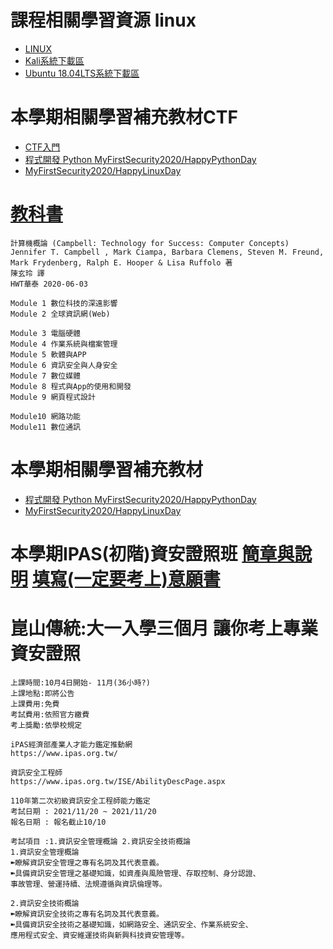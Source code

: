# 課程相關學習資源 linux
- [LINUX](https://github.com/MyDearGreatTeacher/2021_2_courses/tree/main/linux)
- [Kali系統下載區](https://drive.google.com/file/d/1awLNHsJKgga2W0XFycnBmPEgzx4221Wi/view?usp=sharing)
- [Ubuntu 18.04LTS系統下載區](https://drive.google.com/file/d/1QPy_Ztk5Gl1ZkHRRCCytEJRem0KjItOw/view?usp=sharing)

# 本學期相關學習補充教材CTF
- [CTF入門](https://github.com/MyFirstSecurity2020/MyFirstSecurity)
- [程式開發 Python MyFirstSecurity2020/HappyPythonDay](https://github.com/MyFirstSecurity2020/HappyPythonDay)
- [MyFirstSecurity2020/HappyLinuxDay](https://github.com/MyFirstSecurity2020/HappyLinuxDay)


# [教科書](https://www.tenlong.com.tw/products/9789579282666)
```
計算機概論 (Campbell: Technology for Success: Computer Concepts)
Jennifer T. Campbell , Mark Ciampa, Barbara Clemens, Steven M. Freund, Mark Frydenberg, Ralph E. Hooper & Lisa Ruffolo 著 
陳玄玲 譯
HWT華泰 2020-06-03
```
```
Module 1 數位科技的深遠影響
Module 2 全球資訊網(Web)

Module 3 電腦硬體
Module 4 作業系統與檔案管理
Module 5 軟體與APP
Module 6 資訊安全與人身安全
Module 7 數位媒體
Module 8 程式與App的使用和開發
Module 9 網頁程式設計

Module10 網路功能
Module11 數位通訊
```
# 本學期相關學習補充教材
- [程式開發 Python MyFirstSecurity2020/HappyPythonDay](https://github.com/MyFirstSecurity2020/HappyPythonDay)
- [MyFirstSecurity2020/HappyLinuxDay](https://github.com/MyFirstSecurity2020/HappyLinuxDay)

# 本學期IPAS(初階)資安證照班 [簡章與說明](https://www.ipas.org.tw/ISE/AbilityBriefingList.aspx) [填寫(一定要考上)意願書]()
# 崑山傳統:大一入學三個月  讓你考上專業資安證照
```
上課時間:10月4日開始- 11月(36小時?)
上課地點:即將公告
上課費用:免費 
考試費用:依照官方繳費
考上獎勵:依學校規定

iPAS經濟部產業人才能力鑑定推動網
https://www.ipas.org.tw/

資訊安全工程師
https://www.ipas.org.tw/ISE/AbilityDescPage.aspx

110年第二次初級資訊安全工程師能力鑑定
考試日期 : 2021/11/20 ~ 2021/11/20
報名日期 : 報名截止10/10

考試項目 :1.資訊安全管理概論 2.資訊安全技術概論
1.資訊安全管理概論
➽瞭解資訊安全管理之專有名詞及其代表意義。
➽具備資訊安全管理之基礎知識，如資產與風險管理、存取控制、身分認證、
事故管理、營運持續、法規遵循與資訊倫理等。

2.資訊安全技術概論
➽瞭解資訊安全技術之專有名詞及其代表意義。
➽具備資訊安全技術之基礎知識，如網路安全、通訊安全、作業系統安全、
應用程式安全、資安維運技術與新興科技資安管理等。
```
